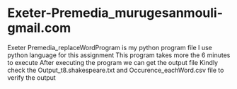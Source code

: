 # Exeter-Premedia_murugesanmouli-gmail.com
Exeter Premedia_replaceWordProgram is my python program file
I use python language for this assignment 
This program takes more the 6 minutes to execute
After executing the program we can get the output file
Kindly check the Output_t8.shakespeare.txt and Occurence_eachWord.csv file to verify the output

